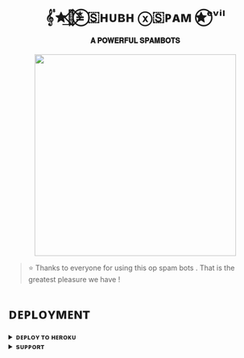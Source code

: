 <h1 align="center"><b>𝄟✮͢🦋⃟≛⃝ 🇸ʜᴜʙʜ ⓧ🇸ᴘᴀᴍ ✮⃝ᵉᵛⁱˡ</b></h1>

<h4 align="center"> 𝐀 𝐏𝐎𝐖𝐄𝐑𝐅𝐔𝐋 𝐒𝐏𝐀𝐌𝐁𝐎𝐓𝐒</h4>

<p align="center"><a href="https://t.me/Mrpasserby_1227"><img src="https://te.legra.ph/file/70d0947858cdb3a61e712.jpg" width="400"></a></p>


> ⭐️ Thanks to everyone for using this op spam bots . That is the greatest pleasure we have !


# ᴅᴇᴘʟᴏʏᴍᴇɴᴛ


<details>
<summary><b>ᴅᴇᴘʟᴏʏ ᴛᴏ ʜᴇʀᴏᴋᴜ</b></summary>
<br>

[![Deploy](https://www.herokucdn.com/deploy/button.svg)](https://dashboard.heroku.com/new?template=https://github.com/shubhXspam/Spambotzz)

</details>


<details>
<summary><b>sᴜᴘᴘᴏʀᴛ</b></summary>
<br>

<a href="https://t.me/Bloody_daddy_spam"><img src="https://te.legra.ph/file/70d0947858cdb3a61e712.jpg"></a>

</details>
